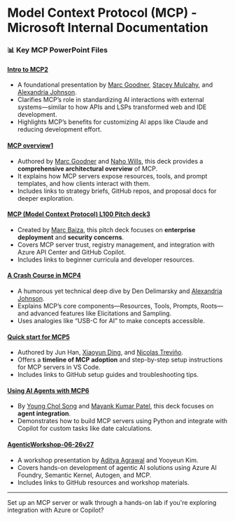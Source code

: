 # Model Context Protocol (MCP) - Microsoft Internal Documentation


### 📊 Key MCP PowerPoint Files

#### [Intro to MCP](https://microsoft.sharepoint.com/teams/GarageCentral/_layouts/15/Doc.aspx?sourcedoc=%7B9B979989-EBD6-4BAE-B27F-1A7B32660AA1%7D&file=Intro%20to%20MCP.pptx&action=edit&mobileredirect=true&DefaultItemOpen=1&EntityRepresentationId=a37df7b2-cbb2-4783-a1b1-8c194ad8b454)[2](https://microsoft.sharepoint.com/teams/GarageCentral/_layouts/15/Doc.aspx?sourcedoc=%7B9B979989-EBD6-4BAE-B27F-1A7B32660AA1%7D&file=Intro%20to%20MCP.pptx&action=edit&mobileredirect=true&DefaultItemOpen=1)
- A foundational presentation by [Marc Goodner](https://www.office.com/search?q=Marc+Goodner&EntityRepresentationId=d7994731-b766-451e-bfce-371eb851809b), [Stacey Mulcahy](https://www.office.com/search?q=Stacey+Mulcahy&EntityRepresentationId=a8b5f0e4-3695-4c93-907f-26ebdf111fa9), and [Alexandria Johnson](https://www.office.com/search?q=Alexandria+Johnson&EntityRepresentationId=6344ff7b-3fcd-47d2-8ad7-2cbaf45bcaff).
- Clarifies MCP’s role in standardizing AI interactions with external systems—similar to how APIs and LSPs transformed web and IDE development.
- Highlights MCP’s benefits for customizing AI apps like Claude and reducing development effort.

#### [MCP overview](https://microsoft.sharepoint.com/teams/InfiniteChatSKvNext/_layouts/15/Doc.aspx?sourcedoc=%7B5AFF0EBA-63D8-4E1A-9344-DCF0D97F5F43%7D&file=MCP%20overview.pptx&action=edit&mobileredirect=true&DefaultItemOpen=1&EntityRepresentationId=cc856656-2356-4208-a71c-6c0444d7248a)[1](https://microsoft.sharepoint.com/teams/InfiniteChatSKvNext/_layouts/15/Doc.aspx?sourcedoc=%7B5AFF0EBA-63D8-4E1A-9344-DCF0D97F5F43%7D&file=MCP%20overview.pptx&action=edit&mobileredirect=true&DefaultItemOpen=1)
- Authored by [Marc Goodner](https://www.office.com/search?q=Marc+Goodner&EntityRepresentationId=d7994731-b766-451e-bfce-371eb851809b) and [Naho Wills](https://www.office.com/search?q=Naho+Wills&EntityRepresentationId=0a0779d6-6422-45c0-a6ea-6077038047a2), this deck provides a **comprehensive architectural overview** of MCP.
- It explains how MCP servers expose resources, tools, and prompt templates, and how clients interact with them.
- Includes links to strategy briefs, GitHub repos, and proposal docs for deeper exploration.

#### [MCP (Model Context Protocol) L100 Pitch deck](https://microsoft.sharepoint.com/teams/DevRelTeam/_layouts/15/Doc.aspx?sourcedoc=%7BF758B721-3718-4DD4-9B3C-18F9914E34E6%7D&file=MCP%20%28Model%20Context%20Protocol%29%20L100%20Pitch%20deck.PPTX&action=edit&mobileredirect=true&DefaultItemOpen=1&EntityRepresentationId=175dd520-2c58-4278-aed1-ef65fe522741)[3](https://microsoft.sharepoint.com/teams/DevRelTeam/_layouts/15/Doc.aspx?sourcedoc=%7BF758B721-3718-4DD4-9B3C-18F9914E34E6%7D&file=MCP%20%28Model%20Context%20Protocol%29%20L100%20Pitch%20deck.PPTX&action=edit&mobileredirect=true&DefaultItemOpen=1)
- Created by [Marc Baiza](https://www.office.com/search?q=Marc+Baiza&EntityRepresentationId=6068fba1-a896-45b7-852f-47475c4146a3), this pitch deck focuses on **enterprise deployment** and **security concerns**.
- Covers MCP server trust, registry management, and integration with Azure API Center and GitHub Copilot.
- Includes links to beginner curricula and developer resources.

#### [A Crash Course in MCP](https://microsoft.sharepoint.com/teams/GarageCentral/_layouts/15/Doc.aspx?sourcedoc=%7B2DADCCC4-6349-4AF3-81A7-995C73D30D27%7D&file=A%20Crash%20Course%20in%20MCP.pptx&action=edit&mobileredirect=true&DefaultItemOpen=1&EntityRepresentationId=9d60b8ef-b2bd-4842-a0be-83c44f9825ab)[4](https://microsoft.sharepoint.com/teams/GarageCentral/_layouts/15/Doc.aspx?sourcedoc=%7B2DADCCC4-6349-4AF3-81A7-995C73D30D27%7D&file=A%20Crash%20Course%20in%20MCP.pptx&action=edit&mobileredirect=true&DefaultItemOpen=1)
- A humorous yet technical deep dive by Den Delimarsky and [Alexandria Johnson](https://www.office.com/search?q=Alexandria+Johnson&EntityRepresentationId=6344ff7b-3fcd-47d2-8ad7-2cbaf45bcaff).
- Explains MCP’s core components—Resources, Tools, Prompts, Roots—and advanced features like Elicitations and Sampling.
- Uses analogies like “USB-C for AI” to make concepts accessible.

#### [Quick start for MCP](https://microsoft.sharepoint.com/teams/IoTToolingTeam/_layouts/15/Doc.aspx?sourcedoc=%7B2871FC78-0607-42DA-A0CA-6C00189A7396%7D&file=Quick%20start%20for%20MCP.pptx&action=edit&mobileredirect=true&DefaultItemOpen=1&EntityRepresentationId=75ff4556-fb08-4e13-a1d8-19cbeacaff68)[5](https://microsoft.sharepoint.com/teams/IoTToolingTeam/_layouts/15/Doc.aspx?sourcedoc=%7B2871FC78-0607-42DA-A0CA-6C00189A7396%7D&file=Quick%20start%20for%20MCP.pptx&action=edit&mobileredirect=true&DefaultItemOpen=1)
- Authored by Jun Han, [Xiaoyun Ding](https://www.office.com/search?q=Xiaoyun+Ding&EntityRepresentationId=cfc55a06-7bd3-46e0-ba79-a455f4ccff74), and [Nicolas Treviño](https://www.office.com/search?q=Nicolas+Trevi%c3%b1o&EntityRepresentationId=1c979eb7-38fc-4fc1-9642-994a1d62525d).
- Offers a **timeline of MCP adoption** and step-by-step setup instructions for MCP servers in VS Code.
- Includes links to GitHub setup guides and troubleshooting tips.

#### [Using AI Agents with MCP](https://microsoft.sharepoint.com/teams/IndexGen/_layouts/15/Doc.aspx?sourcedoc=%7BC7B22BE6-2E5C-4926-8DB8-48AF69FDDD97%7D&file=Using%20AI%20Agents%20with%20MCP.pptx&action=edit&mobileredirect=true&DefaultItemOpen=1&EntityRepresentationId=3662376b-65cb-4889-aea2-fd208421aa5a)[6](https://microsoft.sharepoint.com/teams/IndexGen/_layouts/15/Doc.aspx?sourcedoc=%7BC7B22BE6-2E5C-4926-8DB8-48AF69FDDD97%7D&file=Using%20AI%20Agents%20with%20MCP.pptx&action=edit&mobileredirect=true&DefaultItemOpen=1)
- By [Young Chol Song](https://www.office.com/search?q=Young+Chol+Song&EntityRepresentationId=9acd9030-d91a-4e1b-a76e-f80a4bc7550c) and [Mayank Kumar Patel](https://www.office.com/search?q=Mayank+Kumar+Patel&EntityRepresentationId=4b06affb-5707-4af5-8726-8d5e89e91dfe), this deck focuses on **agent integration**.
- Demonstrates how to build MCP servers using Python and integrate with Copilot for custom tasks like date calculations.

#### [AgenticWorkshop-06-26v2](https://microsoft.sharepoint.com/teams/SDPInnovationMotion/Shared%20Documents/Workshops/2-Design/Workshop%20Decks/AgenticWorkshop-06-26v2.pptx?web=1&EntityRepresentationId=4e5f3b17-f782-4bdd-a9d1-85356a2ee989)[7](https://microsoft.sharepoint.com/teams/SDPInnovationMotion/Shared%20Documents/Workshops/2-Design/Workshop%20Decks/AgenticWorkshop-06-26v2.pptx?web=1)
- A workshop presentation by [Aditya Agrawal](https://www.office.com/search?q=Aditya+Agrawal&EntityRepresentationId=b55c0725-6b64-411f-8c56-5bfe7528aa31) and Yooyeun Kim.
- Covers hands-on development of agentic AI solutions using Azure AI Foundry, Semantic Kernel, Autogen, and MCP.
- Includes links to GitHub resources and workshop materials.

---
Set up an MCP server or walk through a hands-on lab if you're exploring integration with Azure or Copilot?